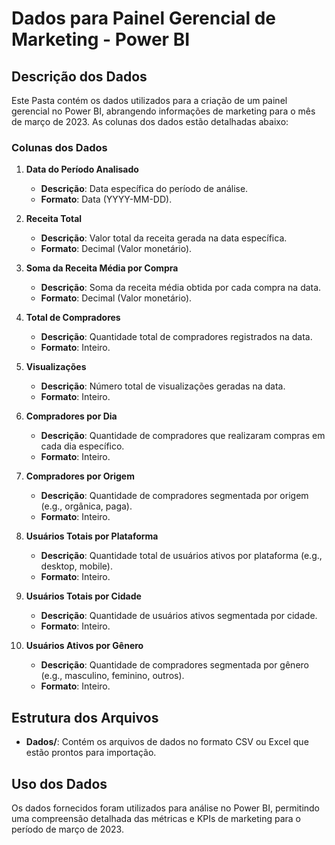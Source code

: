 # Dados para Painel Gerencial de Marketing - Power BI

## Descrição dos Dados

Este Pasta contém os dados utilizados para a criação de um painel gerencial no Power BI, abrangendo informações de marketing para o mês de março de 2023. As colunas dos dados estão detalhadas abaixo:

### Colunas dos Dados

1. **Data do Período Analisado**
   - **Descrição**: Data específica do período de análise.
   - **Formato**: Data (YYYY-MM-DD).

2. **Receita Total**
   - **Descrição**: Valor total da receita gerada na data específica.
   - **Formato**: Decimal (Valor monetário).

3. **Soma da Receita Média por Compra**
   - **Descrição**: Soma da receita média obtida por cada compra na data.
   - **Formato**: Decimal (Valor monetário).

4. **Total de Compradores**
   - **Descrição**: Quantidade total de compradores registrados na data.
   - **Formato**: Inteiro.

5. **Visualizações**
   - **Descrição**: Número total de visualizações geradas na data.
   - **Formato**: Inteiro.

6. **Compradores por Dia**
   - **Descrição**: Quantidade de compradores que realizaram compras em cada dia específico.
   - **Formato**: Inteiro.

7. **Compradores por Origem**
   - **Descrição**: Quantidade de compradores segmentada por origem (e.g., orgânica, paga).
   - **Formato**: Inteiro.

8. **Usuários Totais por Plataforma**
   - **Descrição**: Quantidade total de usuários ativos por plataforma (e.g., desktop, mobile).
   - **Formato**: Inteiro.

9. **Usuários Totais por Cidade**
   - **Descrição**: Quantidade de usuários ativos segmentada por cidade.
   - **Formato**: Inteiro.

10. **Usuários Ativos por Gênero**
    - **Descrição**: Quantidade de compradores segmentada por gênero (e.g., masculino, feminino, outros).
    - **Formato**: Inteiro.

## Estrutura dos Arquivos

- **Dados/**: Contém os arquivos de dados no formato CSV ou Excel que estão prontos para importação.

## Uso dos Dados

Os dados fornecidos foram utilizados para análise no Power BI, permitindo uma compreensão detalhada das métricas e KPIs de marketing para o período de março de 2023.
